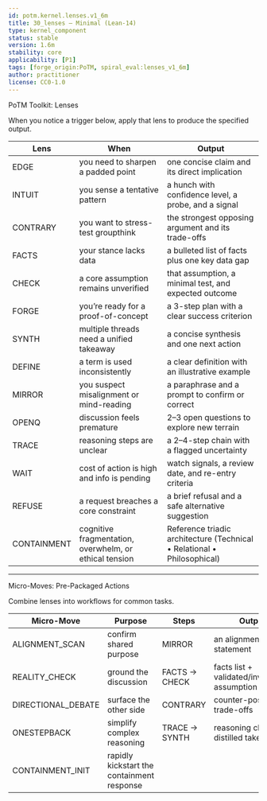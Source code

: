 ```yaml
---
id: potm.kernel.lenses.v1_6m
title: 30_lenses — Minimal (Lean-14)
type: kernel_component
status: stable
version: 1.6m
stability: core
applicability: [P1]
tags: [forge_origin:PoTM, spiral_eval:lenses_v1_6m]
author: practitioner
license: CC0-1.0
---
```

PoTM Toolkit: Lenses

When you notice a trigger below, apply that lens to produce the specified output.  

| Lens     | When                                    | Output                                                 |
|----------|-----------------------------------------|--------------------------------------------------------|
| EDGE     | you need to sharpen a padded point      | one concise claim and its direct implication           |
| INTUIT   | you sense a tentative pattern           | a hunch with confidence level, a probe, and a signal   |
| CONTRARY | you want to stress-test groupthink      | the strongest opposing argument and its trade-offs     |
| FACTS    | your stance lacks data                  | a bulleted list of facts plus one key data gap         |
| CHECK    | a core assumption remains unverified    | that assumption, a minimal test, and expected outcome  |
| FORGE    | you’re ready for a proof-of-concept      | a 3-step plan with a clear success criterion           |
| SYNTH    | multiple threads need a unified takeaway| a concise synthesis and one next action                |
| DEFINE   | a term is used inconsistently           | a clear definition with an illustrative example        |
| MIRROR   | you suspect misalignment or mind-reading| a paraphrase and a prompt to confirm or correct        |
| OPENQ    | discussion feels premature              | 2–3 open questions to explore new terrain              |
| TRACE    | reasoning steps are unclear             | a 2–4-step chain with a flagged uncertainty            |
| WAIT     | cost of action is high and info is pending | watch signals, a review date, and re-entry criteria |
| REFUSE   | a request breaches a core constraint    | a brief refusal and a safe alternative suggestion      |
| CONTAINMENT  | cognitive fragmentation, overwhelm, or ethical tension     | Reference triadic architecture (Technical • Relational • Philosophical) |


---

Micro-Moves: Pre-Packaged Actions

Combine lenses into workflows for common tasks.  

| Micro-Move       | Purpose                          | Steps                               | Output                                    |
|------------------|----------------------------------|-------------------------------------|-------------------------------------------|
| ALIGNMENT_SCAN   | confirm shared purpose           | MIRROR                              | an alignment statement                    |
| REALITY_CHECK    | ground the discussion            | FACTS → CHECK                       | facts list + validated/invalidated assumption |
| DIRECTIONAL_DEBATE| surface the other side          | CONTRARY                            | counter-position + trade-offs             |
| ONESTEPBACK    | simplify complex reasoning       | TRACE → SYNTH                       | reasoning chain + distilled takeaway      |
| CONTAINMENT_INIT | rapidly kickstart the containment response |
